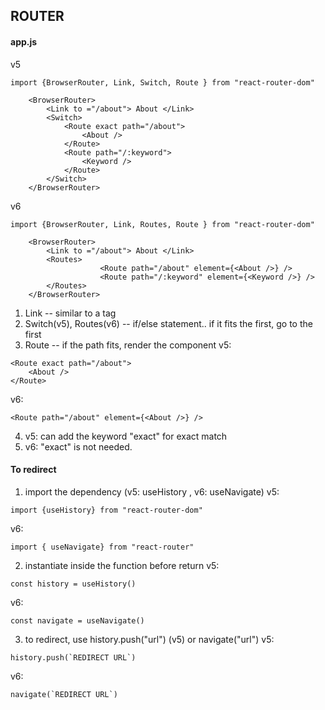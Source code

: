 ## ROUTER
#### app.js
v5

```
import {BrowserRouter, Link, Switch, Route } from "react-router-dom"

	<BrowserRouter>
		<Link to ="/about"> About </Link>  
		<Switch>  
			<Route exact path="/about">  
				<About />  
			</Route> 
			<Route path="/:keyword">  
				<Keyword />  
			</Route> 
		</Switch>
	</BrowserRouter>
```

v6

```
import {BrowserRouter, Link, Routes, Route } from "react-router-dom"

	<BrowserRouter>
		<Link to ="/about"> About </Link>  
		<Routes>  
                    <Route path="/about" element={<About />} />
                    <Route path="/:keyword" element={<Keyword />} />
		</Routes>
	</BrowserRouter>
```


1. Link -- similar to a tag 
2. Switch(v5), Routes(v6) -- if/else statement.. if it fits the first, go to the first
3. Route -- if the path fits, render the component
v5:
```
<Route exact path="/about">  
	<About />  
</Route>
```

v6:
```   
<Route path="/about" element={<About />} />
```

4. v5: can add the keyword "exact" for exact match
5. v6: "exact" is not needed. 

#### To redirect  
1. import the dependency (v5:  useHistory , v6:  useNavigate)
v5:
```
import {useHistory} from "react-router-dom"
```
v6:
```
import { useNavigate} from "react-router"
```

2. instantiate inside the function before return 
v5:
```
const history = useHistory()
```
v6:
```
const navigate = useNavigate() 
```

3. to redirect, use history.push("url") (v5) or navigate("url")
v5:
```
history.push(`REDIRECT URL`)
```
v6:
```
navigate(`REDIRECT URL`)
```
